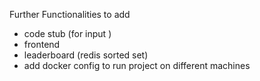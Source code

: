 Further Functionalities to add 
-   code stub (for input )
- frontend 
- leaderboard (redis sorted set)
- add docker config to run project on different machines
